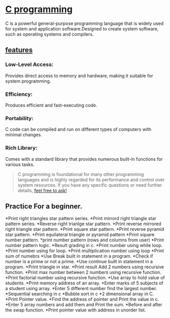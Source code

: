 # <ins>C programming</ins>
C is a powerful general-purpose programming language that is widely used for system and application software.Designed to create system software, such as operating systems and compilers.
## <ins>features</ins>
### Low-Level Access:
Provides direct access to memory and hardware, making it suitable for system programming.
### Efficiency:
Produces efficient and fast-executing code.
### Portability:
C code can be compiled and run on different types of computers with minimal changes.
### Rich Library:
Comes with a standard library that provides numerous built-in functions for various tasks.

> C programming is foundational for many other programming languages and is highly regarded for its performance and control over system resources. If you have any specific questions or need further details, [feel free to ask!](nazidul96@gmail.com)

## Practice For a beginner.

*Print right triangles star pattern series.
*Print mirrord right triangle star pattern series.
*Reverse right trianlge star pattern.
*Print reverse mirrored right triangle star pattern.
*Print square star pattern.
*Print reverse pyramid star pattern.
*Print equilateral triangle or pyramid pattern
*Print square number pattern.
*print number pattern (rows and columns from user)
*Print number pattern logic.
*Result grading in c.
*Print number using while loop.
*Print number using for loop.
*Print multiplication number using loop 
*Print sum of numebrs
*Use Break built in statement in a program.
*Check if number is a prime or not a prime.
*Use continue built in statement in a program.
*Print triangle in star.
*Print result Add 2 numbers using recursive function.
*Print max number between 2 numbers using recursive function.
*Print factorial number using recursive function.
*Use array to hold value of students.
*Print memory address of an array.
*Enter marks of 5 subjects of a student using array.
*Enter 5 different number find the largest number.
*Sequential searching in c 
*Bubble sort in c
*2 dimensional array in C.
*Print Pointer value.
*Find the address of pointer and Print the value in c.
*Enter 5 array numbers and add them and Print the sum.
*Before and after the swap function.
*Print pointer value with address in unorder list.
